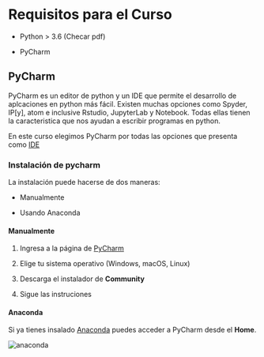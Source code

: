 # Requisitos para el Curso

- Python > 3.6 (Checar pdf)

- PyCharm 



## PyCharm



PyCharm es un editor de python y un IDE que permite el desarrollo de aplcaciones en python más fácil. Existen muchas opciones como Spyder, IP[y], atom e inclusive Rstudio, JupyterLab y Notebook. Todas ellas tienen la caracteristica que nos ayudan a escribir programas en python. 



En este curso elegimos PyCharm por todas las opciones que presenta como [IDE](https://es.wikipedia.org/wiki/Entorno_de_desarrollo_integrado#:~:text=Un%20entorno%20de%20desarrollo%20integrado%E2%80%8B%E2%80%8B%20o%20entorno%20de,programador%20el%20desarrollo%20de%20software.)



### Instalación de pycharm



La instalación puede hacerse de dos maneras:



- Manualmente

- Usando Anaconda



#### Manualmente



1. Ingresa a la página de [PyCharm](https://www.jetbrains.com/es-es/pycharm/download/#section=mac)  



2. Elige tu sistema operativo (Windows, macOS, Linux)

3. Descarga el instalador de **Community**

4. Sigue las instruciones



#### Anaconda



Si ya tienes insalado [Anaconda](https://www.anaconda.com/) puedes acceder a PyCharm desde el **Home**. 



![anaconda](https://docs.anaconda.com/_images/nav-defaults.png)







